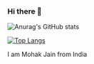 ### Hi there 👋

![Anurag's GitHub stats](https://github-readme-stats.vercel.app/api?username=mohakdev&show_icons=true&theme=dracula)

[![Top Langs](https://github-readme-stats.vercel.app/api/top-langs/?username=mohakdev&layout=compact&show_icons=true&theme=dracula)](https://github.com/anuraghazra/github-readme-stats)

I am Mohak Jain from India
<!--
**mohakdev/mohakdev** is a ✨ _special_ ✨ repository because its `README.md` (this file) appears on your GitHub profile.

Here are some ideas to get you started:

- 🔭 I’m currently working on ...
- 🌱 I’m currently learning ...
- 👯 I’m looking to collaborate on ...
- 🤔 I’m looking for help with ...
- 💬 Ask me about ...
- 📫 How to reach me: ...
- 😄 Pronouns: ...
- ⚡ Fun fact: ...
-->
